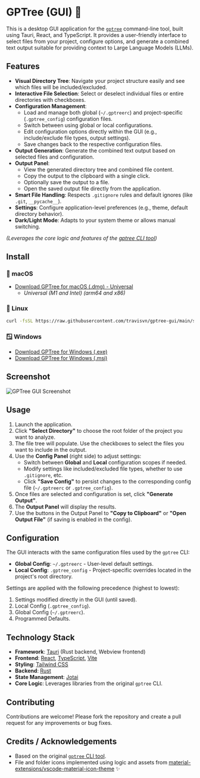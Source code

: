 # GPTree (GUI) 🌳

This is a desktop GUI application for the [`gptree`](https://github.com/travisvn/gptree) command-line tool, built using Tauri, React, and TypeScript. It provides a user-friendly interface to select files from your project, configure options, and generate a combined text output suitable for providing context to Large Language Models (LLMs).

## Features

- **Visual Directory Tree**: Navigate your project structure easily and see which files will be included/excluded.
- **Interactive File Selection**: Select or deselect individual files or entire directories with checkboxes.
- **Configuration Management**:
  - Load and manage both global (`~/.gptreerc`) and project-specific (`.gptree_config`) configuration files.
  - Switch between using global or local configurations.
  - Edit configuration options directly within the GUI (e.g., include/exclude file types, output settings).
  - Save changes back to the respective configuration files.
- **Output Generation**: Generate the combined text output based on selected files and configuration.
- **Output Panel**:
  - View the generated directory tree and combined file content.
  - Copy the output to the clipboard with a single click.
  - Optionally save the output to a file.
  - Open the saved output file directly from the application.
- **Smart File Handling**: Respects `.gitignore` rules and default ignores (like `.git`, `__pycache__`).
- **Settings**: Configure application-level preferences (e.g., theme, default directory behavior).
- **Dark/Light Mode**: Adapts to your system theme or allows manual switching.

_(Leverages the core logic and features of the [gptree CLI tool](https://github.com/travisvn/gptree))_

## Install

### 🍎 macOS

- [Download GPTree for macOS (.dmg) - Universal](https://github.com/travisvn/gptree-gui-2/releases/download/latest/GPTree-mac-universal.dmg)
  - _Universal (M1 and Intel) (arm64 and x86)_

### 🐧 Linux

```bash
curl -fsSL https://raw.githubusercontent.com/travisvn/gptree-gui/main/scripts/install.sh | sh
```

### 🪟 Windows

- [Download GPTree for Windows (.exe)](https://github.com/travisvn/gptree-gui-2/releases/download/latest/GPTree-windows.exe)
- [Download GPTree for Windows (.msi)](https://github.com/travisvn/gptree-gui-2/releases/download/latest/GPTree-windows.msi)

## Screenshot


![GPTree GUI Screenshot](<https://0jg2h4r6p4.ufs.sh/f/ujtLcEbQI4O722QecZymQ4klBRw6yDvsdb5gXrK10Np8VcJZ>)


## Usage

1.  Launch the application.
2.  Click **"Select Directory"** to choose the root folder of the project you want to analyze.
3.  The file tree will populate. Use the checkboxes to select the files you want to include in the output.
4.  Use the **Config Panel** (right side) to adjust settings:
    - Switch between **Global** and **Local** configuration scopes if needed.
    - Modify settings like included/excluded file types, whether to use `.gitignore`, etc.
    - Click **"Save Config"** to persist changes to the corresponding config file (`~/.gptreerc` or `.gptree_config`).
5.  Once files are selected and configuration is set, click **"Generate Output"**.
6.  The **Output Panel** will display the results.
7.  Use the buttons in the Output Panel to **"Copy to Clipboard"** or **"Open Output File"** (if saving is enabled in the config).

## Configuration

The GUI interacts with the same configuration files used by the `gptree` CLI:

- **Global Config**: `~/.gptreerc` - User-level default settings.
- **Local Config**: `.gptree_config` - Project-specific overrides located in the project's root directory.

Settings are applied with the following precedence (highest to lowest):

1.  Settings modified directly in the GUI (until saved).
2.  Local Config (`.gptree_config`).
3.  Global Config (`~/.gptreerc`).
4.  Programmed Defaults.

## Technology Stack

- **Framework**: [Tauri](https://tauri.app/) (Rust backend, Webview frontend)
- **Frontend**: [React](https://reactjs.org/), [TypeScript](https://www.typescriptlang.org/), [Vite](https://vitejs.dev/)
- **Styling**: [Tailwind CSS](https://tailwindcss.com/)
- **Backend**: [Rust](https://www.rust-lang.org/)
- **State Management**: [Jotai](https://jotai.org/)
- **Core Logic**: Leverages libraries from the original `gptree` CLI.

## Contributing

Contributions are welcome! Please fork the repository and create a pull request for any improvements or bug fixes.

## Credits / Acknowledgements

- Based on the original [`gptree` CLI tool](https://github.com/travisvn/gptree).
- File and folder icons implemented using logic and assets from [material-extensions/vscode-material-icon-theme](https://github.com/material-extensions/vscode-material-icon-theme) ✨
